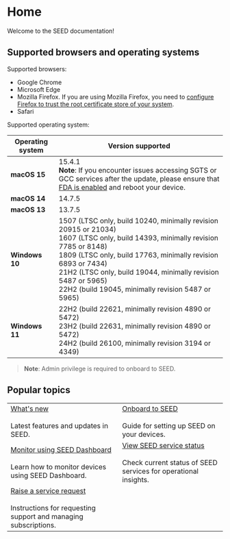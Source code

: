 # Home

Welcome to the SEED documentation! 
 
## Supported browsers and operating systems

Supported browsers:

 - Google Chrome
 - Microsoft Edge
 - Mozilla Firefox. If you are using Mozilla Firefox, you need to [configure Firefox to trust the root certificate store of your system](https://support.mozilla.org/en-US/kb/setting-certificate-authorities-firefox).
 - Safari

Supported operating system:


| **Operating system** | **Version supported** |
|----------------------|------------------------|
| **macOS 15**        | 15.4.1 <br> **Note**: If you encounter issues accessing SGTS or GCC services after the update, please ensure that [FDA is enabled](https://docs.developer.tech.gov.sg/docs/security-suite-for-engineering-endpoint-devices/post-onboarding-instructions/macos-latest?id=ensure-full-disk-access-fda-is-enabled-for-seed-components) and reboot your device. |
| **macOS 14**        | 14.7.5 |
| **macOS 13**        | 13.7.5 |
| **Windows 10**      | 1507 (LTSC only, build 10240, minimally revision 20915 or 21034) <br> 1607 (LTSC only, build 14393, minimally revision 7785 or 8148) <br> 1809 (LTSC only, build 17763, minimally revision 6893 or 7434) <br> 21H2 (LTSC only, build 19044, minimally revision 5487 or 5965) <br> 22H2 (build 19045, minimally revision 5487 or 5965) |
| **Windows 11**      | 22H2 (build 22621, minimally revision 4890 or 5472) <br> 23H2 (build 22631, minimally revision 4890 or 5472) <br> 24H2 (build 26100, minimally revision 3194 or 4349) |


> **Note**:
> Admin privilege is required to onboard to SEED.

## Popular topics
|  |  | 
| --- | --- |
| [What's new](release-notes)</br></br> Latest features and updates in SEED. | [Onboard to SEED](/onboard-device/seed-prerequisites.md) </br></br> Guide for setting up SEED on your devices. |
| [Monitor using SEED Dashboard](/seed-dashboard/seed-dashboard-overview.md) </br></br> Learn how to monitor devices using SEED Dashboard. | [View SEED service status](/support/seed-status.md)</br></br> Check current status of SEED services for operational insights.  |
|  [Raise a service request](/support/raise-service-request.md) </br></br> Instructions for requesting support and managing subscriptions. | 

